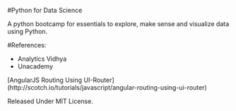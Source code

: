 #Python for Data Science

A python bootcamp for essentials to explore, make sense and visualize data using Python.


#References:
<ul>
<li>
    Analytics Vidhya
</li>

<li>
    Unacademy
</li>
</ul>
[AngularJS Routing Using UI-Router](http://scotch.io/tutorials/javascript/angular-routing-using-ui-router)

Released Under MIT License.
